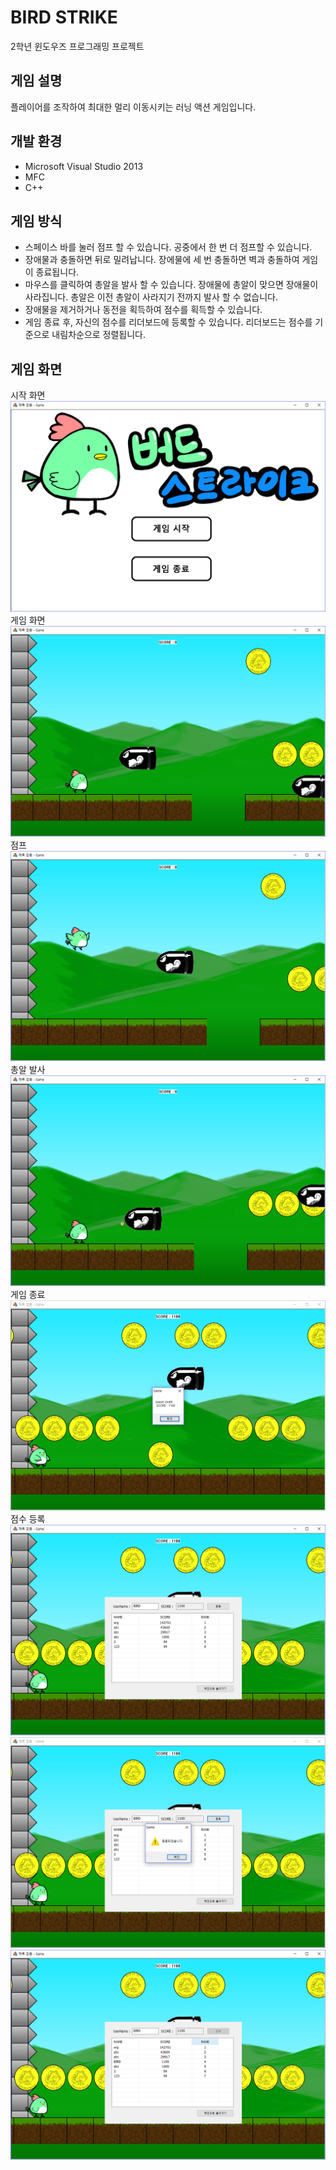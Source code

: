 # BIRD STRIKE
2학년 윈도우즈 프로그래밍 프로젝트  

## 게임 설명
플레이어를 조작하여 최대한 멀리 이동시키는 러닝 액션 게임입니다.

## 개발 환경
- Microsoft Visual Studio 2013  
- MFC  
- C++  

## 게임 방식
- 스페이스 바를 눌러 점프 할 수 있습니다. 공중에서 한 번 더 점프할 수 있습니다.  
- 장애물과 충돌하면 뒤로 밀려납니다. 장에물에 세 번 충돌하면 벽과 충돌하여 게임이 종료됩니다.  
- 마우스를 클릭하여 총알을 발사 할 수 있습니다. 장애물에 총알이 맞으면 장애물이 사라집니다. 총알은 이전 총알이 사라지기 전까지 발사 할 수 없습니다.
- 장애물을 제거하거나 동전을 획득하여 점수를 획득할 수 있습니다.
- 게임 종료 후, 자신의 점수를 리더보드에 등록할 수 있습니다. 리더보드는 점수를 기준으로 내림차순으로 정렬됩니다.

## 게임 화면
시작 화면  
![시작 화면](./readme_images/start_scene.PNG)  
게임 화면  
![게임 화면](./readme_images/play1.PNG)  
점프  
![점프](./readme_images/play2.PNG)  
총알 발사  
![총알 발사](./readme_images/play3.PNG)  
게임 종료  
![게임 종료](./readme_images/play6.PNG)  
점수 등록  
![점수 등록](./readme_images/play8.PNG)  
![점수 등록](./readme_images/play9.PNG)  
![점수 등록](./readme_images/play10.PNG)  
